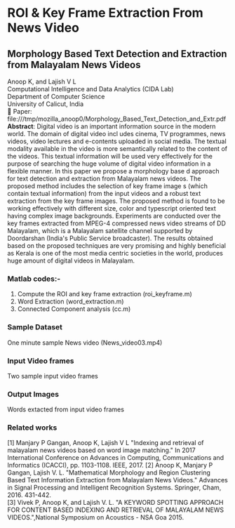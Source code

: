# ROI & Key Frame Extraction From News Video
## Morphology  Based Text Detection and Extraction from Malayalam  News Videos
Anoop K, and Lajish V L </br>
Computational Intelligence and Data Analytics (CIDA Lab) </br>
Department of Computer Science </br>
University of Calicut, India </br>
:memo: Paper: file:///tmp/mozilla_anoop0/Morphology_Based_Text_Detection_and_Extr.pdf </br>
**Abstract**: Digital video is an important information source in the modern world. The domain of digital video incl udes cinema, TV programmes, news videos, video lectures and e-contents uploaded in social media. The textual modality available in the video is more semantically related to the content of the videos. This textual information will be used very effectively for the purpose of searching the huge volume of digital video information in a flexible manner. In this paper we propose a morphology base d approach for text detection and extraction from Malayalam news videos. The proposed method includes the selection of key frame image s (which contain textual information) from the input videos and a robust text extraction from the key frame images. The proposed method is found to be working effectively with different size, color and typescript oriented text having complex image backgrounds. Experiments are conducted over the key frames extracted from MPEG-4 compressed news video streams of DD Malayalam, which is a Malayalam satellite channel supported by Doordarshan (India's Public Service broadcaster). The results obtained based on the proposed techniques are very promising and highly beneficial as Kerala is one of the most media centric societies in the world, produces huge amount of digital videos in Malayalam.

### Matlab codes:-
1. Compute the ROI and key frame extraction (roi_keyframe.m)
2. Word Extraction (word_extraction.m)
3. Connected Component analysis (cc.m)

### Sample Dataset 
One minute sample News video (News_video03.mp4)

### Input Video frames
Two sample input video frames

### Output Images 
Words extacted from input video frames

### Related works
[1] Manjary P Gangan, Anoop K, Lajish V L "Indexing and retrieval of malayalam news videos based on word image matching." In 2017 International Conference on Advances in Computing, Communications and Informatics (ICACCI), pp. 1103-1108. IEEE, 2017.
[2] Anoop K, Manjary P Gangan, Lajish V. L. "Mathematical Morphology and Region Clustering Based Text Information Extraction from Malayalam News Videos." Advances in Signal Processing and Intelligent Recognition Systems. Springer, Cham, 2016. 431-442. </br>
[3] Vivek P, Anoop K, and Lajish V. L. "A KEYWORD SPOTTING APPROACH FOR CONTENT BASED INDEXING AND RETRIEVAL OF MALAYALAM NEWS VIDEOS.",National Symposium on Acoustics - NSA Goa 2015. </br>
 
